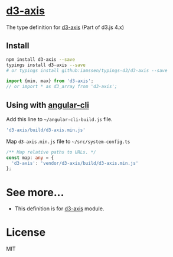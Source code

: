 [d3-axis]
================================================
The type definition for [d3-axis] (Part of d3.js 4.x)

Install
------------------------------------------------
```bash
npm install d3-axis --save
typings install d3-axis --save
# or typings install github:iamssen/typings-d3/d3-axis --save
```

```typescript
import {min, max} from 'd3-axis';
// or import * as d3_array from 'd3-axis';
```

Using with [angular-cli]
------------------------------------------------
Add this line to `~/angular-cli-build.js` file.

```js
'd3-axis/build/d3-axis.min.js'
```

Map `d3-axis.min.js` file to `~/src/system-config.ts`

```typescript
/** Map relative paths to URLs. */
const map: any = {
  'd3-axis': 'vendor/d3-axis/build/d3-axis.min.js'
};
```

See more...
================================================
- This definition is for [d3-axis] module.

License
================================================
MIT


[d3-axis]: https://github.com/d3/d3-axis
[angular-cli]: https://github.com/angular/angular-cli